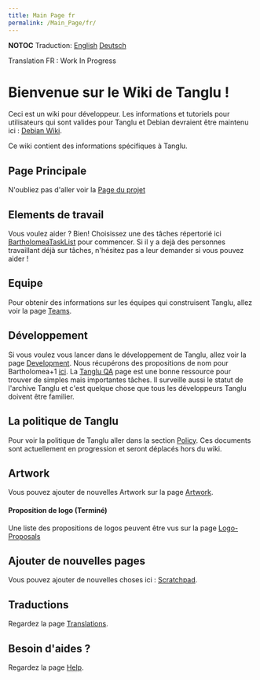 ```yaml
---
title: Main Page fr
permalink: /Main_Page/fr/
---
```


__NOTOC__ Traduction: [English](/Main_Page "wikilink") [Deutsch](/Main_Page/de "wikilink")

Translation FR : Work In Progress

Bienvenue sur le Wiki de Tanglu !
=================================

Ceci est un wiki pour développeur. Les informations et tutoriels pour utilisateurs qui sont valides pour Tanglu et Debian devraient être maintenu ici : [Debian Wiki](http://wiki.debian.org).

Ce wiki contient des informations spécifiques à Tanglu.

Page Principale
---------------

N'oubliez pas d'aller voir la [Page du projet](http://www.tanglu.org)

Elements de travail
-------------------

Vous voulez aider ? Bien! Choisissez une des tâches répertorié ici [BartholomeaTaskList](/BartholomeaTaskList "wikilink") pour commencer. Si il y a dejà des personnes travaillant déjà sur tâches, n'hésitez pas a leur demander si vous pouvez aider !

Equipe
------

Pour obtenir des informations sur les équipes qui construisent Tanglu, allez voir la page [Teams](/Teams "wikilink").

Développement
-------------

Si vous voulez vous lancer dans le développement de Tanglu, allez voir la page [Development](/Development "wikilink"). Nous récupérons des propositions de nom pour Bartholomea+1 [ici](/CReleaseNameProposals "wikilink"). La [Tanglu QA](http://qa.tanglu.org) page est une bonne ressource pour trouver de simples mais importantes tâches. Il surveille aussi le statut de l'archive Tanglu et c'est quelque chose que tous les développeurs Tanglu doivent être familier.

La politique de Tanglu
----------------------

Pour voir la politique de Tanglu aller dans la section [Policy](/policy "wikilink"). Ces documents sont actuellement en progression et seront déplacés hors du wiki.

Artwork
-------

Vous pouvez ajouter de nouvelles Artwork sur la page [Artwork](/Artwork "wikilink").

#### Proposition de logo (Terminé)

Une liste des propositions de logos peuvent être vus sur la page [Logo-Proposals](/Logo-Proposals "wikilink")

Ajouter de nouvelles pages
--------------------------

Vous pouvez ajouter de nouvelles choses ici : [Scratchpad](/Scratchpad "wikilink").

Traductions
-----------

Regardez la page [Translations](/Translations "wikilink").

Besoin d'aides ?
----------------

Regardez la page [Help](/Help "wikilink").